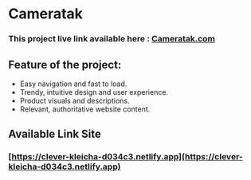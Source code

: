 # Cameratak

### This project live link available here : [Cameratak.com](https://clever-kleicha-d034c3.netlify.app)

## Feature of the project:

- Easy navigation and fast to load.
- Trendy, intuitive design and user experience.
- Product visuals and descriptions.
- Relevant, authoritative website content.

## Available Link Site

### [https://clever-kleicha-d034c3.netlify.app](https://clever-kleicha-d034c3.netlify.app)
